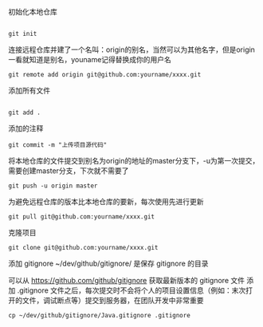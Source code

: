初始化本地仓库  

```

git init

```

连接远程仓库并建了一个名叫：origin的别名，当然可以为其他名字，但是origin一看就知道是别名，youname记得替换成你的用户名 

```
git remote add origin git@github.com:yourname/xxxx.git 
```

添加所有文件

```

git add .

```

添加的注释

```
git commit -m "上传项目源代码" 

```

将本地仓库的文件提交到别名为origin的地址的master分支下，-u为第一次提交，需要创建master分支，下次就不需要了  

```
git push -u origin master  

```

为避免远程仓库的版本比本地仓库的要新，每次使用先进行更新

```
git pull git@github.com:yourname/xxxx.git 

```
克隆项目

```
git clone git@github.com:yourname/xxxx.git 

```

添加 gitignore ~/dev/github/gitignore/ 是保存 gitignore 的目录

可以从 https://github.com/github/gitignore 获取最新版本的 gitignore 文件
添加 .gitignore 文件之后，每次提交时不会将个人的项目设置信息（例如：末次打开的文件，调试断点等）提交到服务器，在团队开发中非常重要

```
cp ~/dev/github/gitignore/Java.gitignore .gitignore

```

